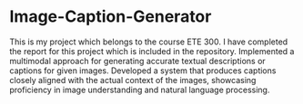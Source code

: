 # Image-Caption-Generator
This is my project which belongs to the course ETE 300. I have completed the report for this project which is included in the repository.
Implemented a multimodal approach for generating accurate textual descriptions or captions for given images. Developed a system that produces captions closely aligned with the actual context of the images, showcasing proficiency in image understanding and natural language processing.

